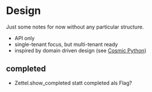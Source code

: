 # Design
Just some notes for now without any particular structure.

- API only
- single-tenant focus, but multi-tenant ready
- inspired by domain driven design (see [Cosmic Python][])

[Cosmic Python]: https://www.cosmicpython.com/


## completed
- Zettel.show_completed statt completed als Flag?
